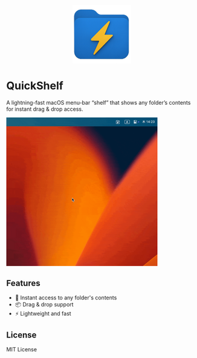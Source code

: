 <p align="center">
 <img width="155" alt="QuickShelf Logo" src="Resources/logo.png">
</p>

# QuickShelf

A lightning-fast macOS menu-bar “shelf” that shows any folder’s contents for instant drag & drop access.

<img width="400" alt="QuickShelf Demo" src="Resources/demo.gif">

## Features

- 📁 Instant access to any folder's contents
- 📦 Drag & drop support
- ⚡ Lightweight and fast

## License

MIT License